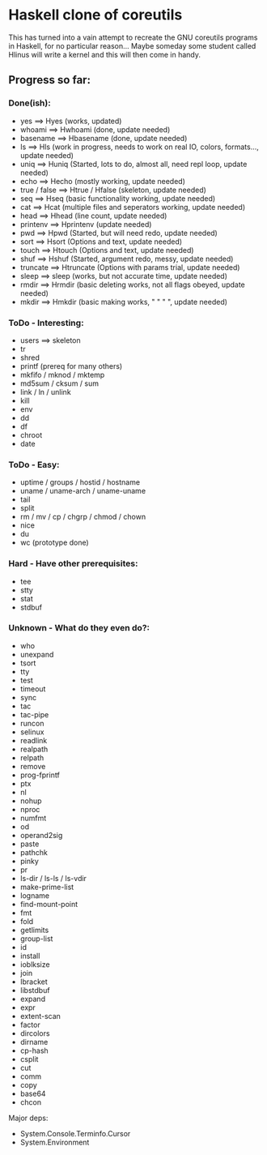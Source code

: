 
# Haskell clone of coreutils #

This has turned into a vain attempt to recreate the GNU coreutils programs in Haskell, for no particular reason... Maybe someday some student called Hlinus will write a kernel and this will then come in handy.

## Progress so far: ##

### Done(ish): ###
* yes ==> Hyes (works, updated)
* whoami ==> Hwhoami (done, update needed)
* basename ==> Hbasename (done, update needed)
* ls ==> Hls (work in progress, needs to work on real IO, colors, formats..., update needed)
* uniq ==> Huniq (Started, lots to do, almost all, need repl loop, update needed)
* echo ==> Hecho (mostly working, update needed)
* true / false ==> Htrue / Hfalse (skeleton, update needed)
* seq ==> Hseq (basic functionality working, update needed)
* cat ==> Hcat (multiple files and seperators working, update needed)
* head ==> Hhead (line count, update needed)
* printenv ==> Hprintenv (update needed)
* pwd ==> Hpwd (Started, but will need redo, update needed)
* sort ==> Hsort (Options and text, update needed)
* touch ==> Htouch (Options and text, update needed)
* shuf ==> Hshuf (Started, argument redo, messy, update needed)
* truncate ==> Htruncate (Options with params trial, update needed)
* sleep ==> sleep (works, but not accurate time, update needed)
* rmdir ==> Hrmdir (basic deleting works, not all flags obeyed, update needed)
* mkdir ==> Hmkdir (basic making works, " " " ", update needed)

### ToDo - Interesting: ###
* users ==> skeleton
* tr
* shred
* printf (prereq for many others)
* mkfifo / mknod / mktemp
* md5sum / cksum / sum
* link / ln / unlink
* kill
* env
* dd
* df
* chroot
* date

### ToDo - Easy: ###
* uptime / groups / hostid / hostname
* uname / uname-arch / uname-uname
* tail
* split
* rm / mv / cp / chgrp / chmod / chown
* nice
* du
* wc (prototype done)

### Hard - Have other prerequisites: ###
* tee
* stty
* stat
* stdbuf

### Unknown - What do they even do?: ###
* who
* unexpand
* tsort
* tty
* test
* timeout
* sync
* tac
* tac-pipe
* runcon
* selinux
* readlink
* realpath
* relpath
* remove
* prog-fprintf
* ptx
* nl
* nohup
* nproc
* numfmt
* od
* operand2sig
* paste
* pathchk
* pinky
* pr
* ls-dir / ls-ls / ls-vdir
* make-prime-list
* logname
* find-mount-point
* fmt
* fold
* getlimits
* group-list
* id
* install
* ioblksize
* join
* lbracket
* libstdbuf
* expand
* expr
* extent-scan
* factor
* dircolors
* dirname
* cp-hash
* csplit
* cut
* comm
* copy
* base64
* chcon


Major deps:
* System.Console.Terminfo.Cursor
* System.Environment


